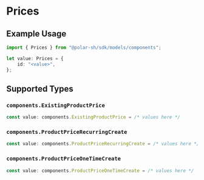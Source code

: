 # Prices

## Example Usage

```typescript
import { Prices } from "@polar-sh/sdk/models/components";

let value: Prices = {
    id: "<value>",
};
```

## Supported Types

### `components.ExistingProductPrice`

```typescript
const value: components.ExistingProductPrice = /* values here */
```

### `components.ProductPriceRecurringCreate`

```typescript
const value: components.ProductPriceRecurringCreate = /* values here */
```

### `components.ProductPriceOneTimeCreate`

```typescript
const value: components.ProductPriceOneTimeCreate = /* values here */
```

